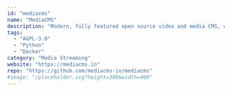 ```yaml
---
id: "mediacms"
name: "MediaCMS"
description: "Modern, fully featured open source video and media CMS, written in Python/Django/React, featuring a REST API."
tags:
  - "AGPL-3.0"
  - "Python"
  - "Docker"
category: "Media Streaming"
website: "https://mediacms.io"
repo: "https://github.com/mediacms-io/mediacms"
#image: "/placeholder.svg?height=300&width=400"
---
```


